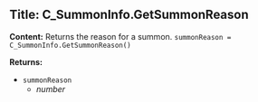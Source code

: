 ## Title: C_SummonInfo.GetSummonReason

**Content:**
Returns the reason for a summon.
`summonReason = C_SummonInfo.GetSummonReason()`

**Returns:**
- `summonReason`
  - *number*